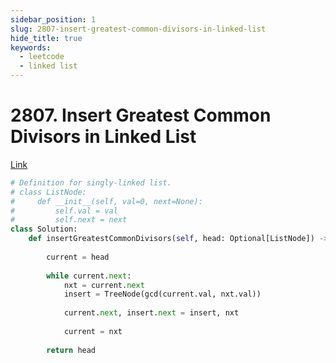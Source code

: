 ```yaml
---
sidebar_position: 1
slug: 2807-insert-greatest-common-divisors-in-linked-list
hide_title: true
keywords:
  - leetcode
  - linked list
---
```


# 2807. Insert Greatest Common Divisors in Linked List

[Link](https://leetcode.com/problems/insert-greatest-common-divisors-in-linked-list/description/)


```python
# Definition for singly-linked list.
# class ListNode:
#     def __init__(self, val=0, next=None):
#         self.val = val
#         self.next = next
class Solution:
    def insertGreatestCommonDivisors(self, head: Optional[ListNode]) -> Optional[ListNode]:
        
        current = head
        
        while current.next:
            nxt = current.next
            insert = TreeNode(gcd(current.val, nxt.val))
            
            current.next, insert.next = insert, nxt
            
            current = nxt
        
        return head
```
